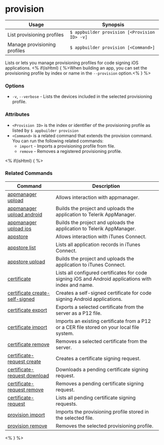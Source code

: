 provision
==========

Usage | Synopsis
------|-------
List provisioning profiles | `$ appbuilder provision [<Provision ID> -v]`
Manage provisioning profiles | `$ appbuilder provision [<Command>] `

Lists or lets you manage provisioning profiles for code signing iOS applications. <% if(isHtml) { %>When building an app, you can set the provisioning profile by index or name in the `--provision` option.<% } %> 

### Options
* `-v`, `--verbose` - Lists the devices included in the selected provisioning profile.

### Attributes
* `<Provision ID>` is the index or identifier of the provisioning profile as listed by `$ appbuilder provision`
* `<Command>` is a related command that extends the provision command. You can run the following related commands:
	* `import` - Imports a provisioning profile from file.
	* `remove` - Removes a registered provisioning profile.

<% if(isHtml) { %>
### Related Commands

Command | Description
----------|----------
[appmanager upload](appmanager.html) | Allows interaction with appmanager.
[appmanager upload android](appmanager-upload-android.html) | Builds the project and uploads the application to Telerik AppManager.
[appmanager upload ios](appmanager-upload-ios.html) | Builds the project and uploads the application to Telerik AppManager.
[appstore](appstore.html) | Allows interaction with iTunes Connect.
[appstore list](appstore-list.html) | Lists all application records in iTunes Connect.
[appstore upload](appstore-upload.html) | Builds the project and uploads the application to iTunes Connect.
[certificate](certificate.html) | Lists all configured certificates for code signing iOS and Android applications with index and name.
[certificate create-self-signed](certificate-create-self-signed.html) | Creates a self-signed certificate for code signing Android applications.
[certificate export](certificate-export.html) | Exports a selected certificate from the server as a P12 file.
[certificate import](certificate-import.html) | Imports an existing certificate from a P12 or a CER file stored on your local file system.
[certificate remove](certificate-remove.html) | Removes a selected certificate from the server.
[certificate-request create](certificate-request-create.html) | Creates a certificate signing request.
[certificate-request download](certificate-request-download.html) | Downloads a pending certificate signing request.
[certificate-request remove](certificate-request-remove.html) | Removes a pending certificate signing request.
[certificate-request](certificate-request.html) | Lists all pending certificate signing requests.
[provision import](provision-import.html) | Imports the provisioning profile stored in the selected file.
[provision remove](provision-remove.html) | Removes the selected provisioning profile.
<% } %>